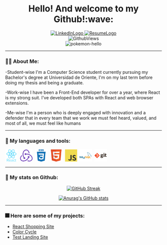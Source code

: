 <h1 align="center">Hello! And welcome to my Github!:wave:</h1>

<div align="center">
  <a href="https://www.linkedin.com/in/david-gamboa/?locale=en_US">
    <img src="https://img.shields.io/badge/LinkedIn-blue?style=for-the-badge&logo=linkedin&logoColor=white" alt="LinkedInLogo"/>
  </a>
  <a href="https://rxresu.me/gamboadavid1998/cv-david">
    <img src="https://img.shields.io/badge/Resume-white?style=for-the-badge&logo=conventional-commits" alt="ResumeLogo"/>
  </a>
  <br>
  <img src="https://komarev.com/ghpvc/?username=HasselGR&style=flat-square&color=blue" alt="GithubViews"/>
</div>

<div align="center">
  <img src="https://media.giphy.com/media/p5TDWmUYF0Vzhp7Gpl/giphy.gif" alt="pokemon-hello"/>
</div>

---

### :man_technologist: About Me:

-Student-wise I'm a Computer Science student currently pursuing my Bachelor's degree at Universidad de Oriente, I'm on my last term before doing my thesis and being a graduate.

-Work-wise I have been a Front-End developer for over a year, where React is my strong suit. I've developed both SPAs with React and web browser extensions.

-Me-wise I'm a person who is deeply engaged with innovation and a defender that in every team that we work we must feel heard, valued, and most of all, we must feel like humans

---

### :open_book: My languages and tools:

<div>
  
  <img src="https://github.com/devicons/devicon/blob/master/icons/react/react-original-wordmark.svg" title="React" alt="React" width="40" height="40"/>&nbsp;
  <img src="https://github.com/devicons/devicon/blob/master/icons/redux/redux-original.svg" title="Redux" alt="Redux " width="40" height="40"/>&nbsp;
  <img src="https://github.com/devicons/devicon/blob/master/icons/css3/css3-plain-wordmark.svg"  title="CSS3" alt="CSS" width="40" height="40"/>&nbsp;
  <img src="https://github.com/devicons/devicon/blob/master/icons/html5/html5-original.svg" title="HTML5" alt="HTML" width="40" height="40"/>&nbsp;
  <img src="https://github.com/devicons/devicon/blob/master/icons/javascript/javascript-original.svg" title="JavaScript" alt="JavaScript" width="40" height="40"/>&nbsp;
  <img src="https://github.com/devicons/devicon/blob/master/icons/mysql/mysql-original-wordmark.svg" title="MySQL"  alt="MySQL" width="40" height="40"/>&nbsp;
  <img src="https://github.com/devicons/devicon/blob/master/icons/git/git-original-wordmark.svg" title="Git" alt="Git" width="40" height="40"/> &nbsp;
</div>

---

### :runner: My stats on Github:

<div align="center">

[![GitHub Streak](http://github-readme-streak-stats.herokuapp.com?user=hasselgr&theme=tokyonight&hide_border=true)](https://git.io/streak-stats)

[![Anurag's GitHub stats](https://github-readme-stats.vercel.app/api?username=hasselgr&theme=tokyonight)](https://github.com/anuraghazra/github-readme-stats)

</div>

--- 

### :fireworks: Here are some of my projects:

- <a href="https://tangerine-zabaione-f15017.netlify.app"> React Shopping Site
- <a href="https://storied-sfogliatella-ff01eb.netlify.app/"> Color Cycle
- <a href="https://hasselgr.github.io/landing-site-test/"> Test Landing Site
